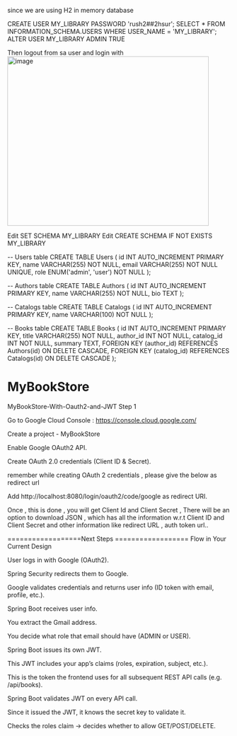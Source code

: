 since we are using H2 in memory database

CREATE USER MY_LIBRARY PASSWORD 'rush2##2hsur';
SELECT * FROM INFORMATION_SCHEMA.USERS WHERE USER_NAME = 'MY_LIBRARY';
ALTER USER MY_LIBRARY ADMIN TRUE

Then logout from sa user
and login with
<img width="455" height="383" alt="image" src="https://github.com/user-attachments/assets/299d0160-10ed-40bd-9dd3-1d4b1e640f76" />







Edit	SET SCHEMA MY_LIBRARY
Edit	CREATE SCHEMA IF NOT EXISTS MY_LIBRARY

-- Users table
CREATE TABLE Users (
    id INT AUTO_INCREMENT PRIMARY KEY,
    name VARCHAR(255) NOT NULL,
    email VARCHAR(255) NOT NULL UNIQUE,
    role ENUM('admin', 'user') NOT NULL
);

-- Authors table
CREATE TABLE Authors (
    id INT AUTO_INCREMENT PRIMARY KEY,
    name VARCHAR(255) NOT NULL,
    bio TEXT
);

-- Catalogs table
CREATE TABLE Catalogs (
    id INT AUTO_INCREMENT PRIMARY KEY,
    name VARCHAR(100) NOT NULL
);

-- Books table
CREATE TABLE Books (
    id INT AUTO_INCREMENT PRIMARY KEY,
    title VARCHAR(255) NOT NULL,
    author_id INT NOT NULL,
    catalog_id INT NOT NULL,
    summary TEXT,
    FOREIGN KEY (author_id) REFERENCES Authors(id) ON DELETE CASCADE,
    FOREIGN KEY (catalog_id) REFERENCES Catalogs(id) ON DELETE CASCADE
);




# MyBookStore
MyBookStore-With-Oauth2-and-JWT
Step 1

Go to Google Cloud Console   :  https://console.cloud.google.com/

Create a project -  MyBookStore

Enable Google OAuth2 API.

Create OAuth 2.0 credentials (Client ID & Secret).

remember while creating OAuth 2 credentials , please give the below as redirect url

Add http://localhost:8080/login/oauth2/code/google as redirect URI.

Once , this is done , you will get Client Id and Client Secret , There will be an option to download JSON , which has all the information w.r.t 
Client ID and Client Secret and other information like redirect URL , auth token url..

==================Next Steps ==================
Flow in Your Current Design

User logs in with Google (OAuth2).

Spring Security redirects them to Google.

Google validates credentials and returns user info (ID token with email, profile, etc.).

Spring Boot receives user info.

You extract the Gmail address.

You decide what role that email should have (ADMIN or USER).

Spring Boot issues its own JWT.

This JWT includes your app’s claims (roles, expiration, subject, etc.).

This is the token the frontend uses for all subsequent REST API calls (e.g. /api/books).

Spring Boot validates JWT on every API call.

Since it issued the JWT, it knows the secret key to validate it.

Checks the roles claim → decides whether to allow GET/POST/DELETE.
